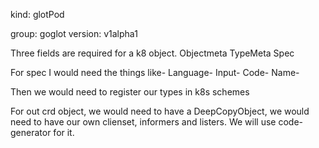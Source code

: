 kind: glotPod

group: goglot
version: v1alpha1

Three fields are required for a k8 object. 
Objectmeta
TypeMeta
Spec


For spec I would need the things like-
Language-
Input-
Code-
Name-

Then we would need to register our types in k8s schemes

For out crd object, we would need to have a DeepCopyObject, we would need to have our own clienset, informers and listers. We will use code-generator for it.
